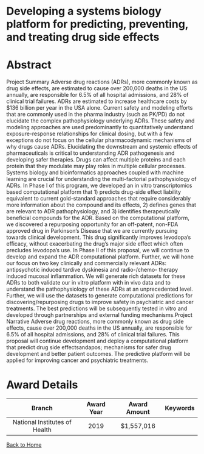 
Developing a systems biology platform for predicting, preventing, and treating drug side effects
================================================================================================

# Abstract


Project Summary
Adverse drug reactions (ADRs), more commonly known as drug side effects, are estimated to cause over
200,000 deaths in the US annually, are responsible for 6.5% of all hospital admissions, and 28% of clinical trial
failures. ADRs are estimated to increase healthcare costs by $136 billion per year in the USA alone. Current
safety and modeling efforts that are commonly used in the pharma industry (such as PK/PD) do not elucidate
the complex pathophysiology underlying ADRs. These safety and modeling approaches are used
predominantly to quantitatively understand exposure-response relationships for clinical dosing, but with a few
exceptions do not focus on the cellular pharmacodynamic mechanisms of why drugs cause ADRs. Elucidating
the downstream and systemic effects of pharmaceuticals is critical to understanding ADR pathogenesis and
developing safer therapies. Drugs can affect multiple proteins and each protein that they modulate may play
roles in multiple cellular processes. Systems biology and bioinformatics approaches coupled with machine
learning are crucial for understanding the multi-factorial pathophysiology of ADRs. In Phase I of this program,
we developed an in vitro transcriptomics based computational platform that 1) predicts drug-side effect liability
equivalent to current gold-standard approaches that require considerably more information about the
compound and its effects, 2) defines genes that are relevant to ADR pathophysiology, and 3) identifies
therapeutically beneficial compounds for the ADR. Based on the computational platform, we discovered a
repurposing opportunity for an off-patent, non-FDA approved drug in Parkinson’s Disease that we are currently
pursuing towards clinical development. This drug significantly improves levodopa’s efficacy, without
exacerbating the drug’s major side effect which often precludes levodopa’s use. In Phase II of this proposal,
we will continue to develop and expand the ADR computational platform. Further, we will hone our focus on
two key clinically and commercially relevant ADRs: antipsychotic induced tardive dyskinesia and radio-/chemo-
therapy induced mucosal inflammation. We will generate rich datasets for these ADRs to both validate our in
vitro platform with in vivo data and to understand the pathophysiology of these ADRs at an unprecedented
level. Further, we will use the datasets to generate computational predictions for discovering/repurposing drugs
to improve safety in psychiatric and cancer treatments. The best predictions will be subsequently tested in vitro
and developed through partnerships and external funding mechanisms.Project Narrative
Adverse drug reactions, more commonly known as drug side effects, cause over 200,000
deaths in the US annually, are responsible for 6.5% of all hospital admissions, and 28% of
clinical trial failures. This proposal will continue development and deploy a computational
platform that predict drug side effectsandapos; mechanisms for safer drug development and better
patient outcomes. The predictive platform will be applied for improving cancer and psychiatric
treatments.  

# Award Details

|Branch|Award Year|Award Amount|Keywords|
| :---: | :---: | :---: | :---: |
|National Institutes of Health|2019|$1,557,016||
  
  


[Back to Home](https://github.com/chrischow/dod_sbir_awards/Reports/JH/#2541)